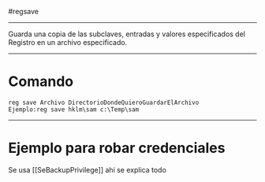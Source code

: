 #regsave

---

Guarda una copia de las subclaves, entradas y valores especificados del Registro en un archivo especificado.

---
# Comando

```shell
reg save Archivo DirectorioDondeQuieroGuardarElArchivo
Ejemplo:reg save hklm\sam c:\Temp\sam
```

----
# Ejemplo para robar credenciales

Se usa [[SeBackupPrivilege]] ahi se explica todo